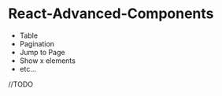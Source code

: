 # React-Advanced-Components

- Table
- Pagination    
- Jump to Page  
- Show x elements   
- etc...      
        
//TODO
    
 
 
